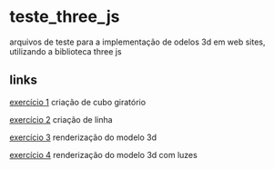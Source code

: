 # teste_three_js
 arquivos de teste para a implementação de odelos 3d em web sites, utilizando a biblioteca three js
## links
<a href="https://dsordes37.github.io/teste_three_js/001" target="_blank" >exercício 1</a>
criação de cubo giratório

<a href="https://dsordes37.github.io/teste_three_js/002/" target="_blank" >exercício 2</a>
criação de linha

<a href="https://dsordes37.github.io/teste_three_js/003/" target="_blank" >exercício 3</a>
renderização do modelo 3d

<a href="https://dsordes37.github.io/teste_three_js/004/" target="_blank" >exercício 4</a>
renderização do modelo 3d com luzes

